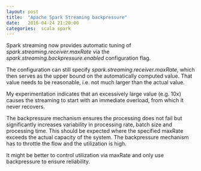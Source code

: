 ```yaml
---
layout: post
title:  "Apache Spark Streaming backpressure"
date:   2016-04-24 21:20:00
categories:  scala spark
---
```


Spark streaming now provides automatic tuning of _spark.streaming.receiver.maxRate_ via the _spark.streaming.backpressure.enabled_ configuration flag. 

The configuration can still specify _spark.streaming.receiver.maxRate_, which then serves as the upper bound on the 
automatically computed value. That value needs to be reasonable, i.e. not much larger than the actual value. 

My experimentation indicates that an excessively large value (e.g. 10x) causes the streaming to start with an immediate overload,
from which it never recovers. 

The backpressure mechanism ensures the processing does not fail but significantly increases variability in processing rate, batch size and processing time. This should be expected where the specified maxRate exceeds the actual capacity of the system. The backpressure mechanism has to throttle the flow and the utilization is high. 

It might be better to control utilization via maxRate and only use backpressure to ensure reliability.

